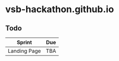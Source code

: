 # vsb-hackathon.github.io

## Todo

| Sprint         | Due   |
| -------------- | ----- |
| Landing Page   | TBA   |
